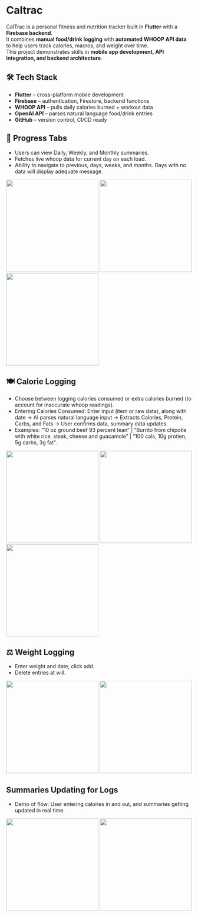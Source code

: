 # Caltrac

CalTrac is a personal fitness and nutrition tracker built in **Flutter** with a **Firebase backend**.  
It combines **manual food/drink logging** with **automated WHOOP API data** to help users track calories, macros, and weight over time.  
This project demonstrates skills in **mobile app development, API integration, and backend architecture**.


## 🛠️ Tech Stack
- **Flutter** – cross-platform mobile development  
- **Firebase** – authentication, Firestore, backend functions  
- **WHOOP API** – pulls daily calories burned + workout data  
- **OpenAI API** – parses natural language food/drink entries  
- **GitHub** – version control, CI/CD ready  


##  📱 Progress Tabs

- Users can view Daily, Weekly, and Monthly summaries.
- Fetches live whoop data for current day on each load.
- Ability to navigate to previous, days, weeks, and months. Days with no data will display adequate message. 


<img src="https://github.com/user-attachments/assets/9cdfcf53-48ee-4ff1-bddf-1daf76e6a0d5" width="250"/>
<img src="https://github.com/user-attachments/assets/558b203c-278f-4cff-8e52-38b302dff62b" width="250"/>
<img src="https://github.com/user-attachments/assets/1edff3b0-7808-4a66-b387-c8d5caa1e829" width="250"/>


## 🍽️ Calorie Logging

- Choose between logging calories consumed or extra calories burned (to account for inaccurate whoop readings).
- Entering Calories Consumed: Enter input (item or raw data), along with date -> AI parses natural language input -> Extracts Calories, Protein, Carbs, and Fats -> User confirms data, summary data updates.
- Examples: “10 oz ground beef 93 percent lean” | “Burrito from chipotle with white rice, steak, cheese and guacamole” | “100 cals, 10g protien, 5g carbs, 3g fat".


<img src="https://github.com/user-attachments/assets/7b955590-de83-4e22-b2e4-6b85fbf6a454" width="250"/>
<img src="https://github.com/user-attachments/assets/5db24ad7-8fa9-4881-a7b8-8059604741b0" width="250"/>
<img src="https://github.com/user-attachments/assets/5559a7fc-0a81-4c0d-9e6b-6171d011b38d" width="250"/>


## ⚖️ Weight Logging

- Enter weight and date, click add.
- Delete entries at will.


<img src="https://github.com/user-attachments/assets/4590c6e2-5540-4046-bde9-b61f676bd3d5" width="250"/>
<img src="https://github.com/user-attachments/assets/9efa3cfd-2a44-43c6-8da8-b5cadd82ec62" width="250"/>

## Summaries Updating for Logs

- Demo of flow: User entering calories in and out, and summaries getting updated in real time.


<img src="https://github.com/user-attachments/assets/bd6e6ccc-68d2-4fbe-9bd0-eeef5d4a5ef5" width="250"/>
<img src="https://github.com/user-attachments/assets/1108974c-23b2-458f-9914-673f43f5e89b" width="250"/>



